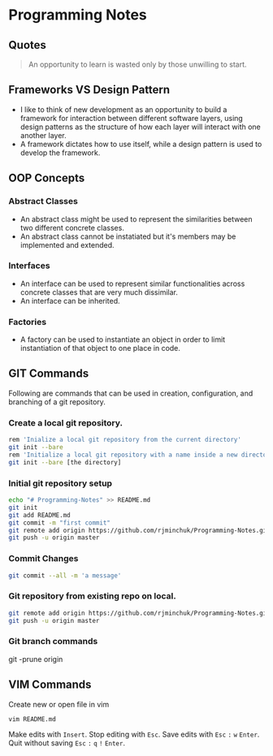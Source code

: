 # Programming Notes


## Quotes
> An opportunity to learn is wasted only by those unwilling to start.


## Frameworks VS Design Pattern
- I like to think of new development as an opportunity to build a framework for interaction between different software layers, using design patterns as the structure of how each layer will interact with one another layer.
- A framework dictates how to use itself, while a design pattern is used to develop the framework.


## OOP Concepts


### Abstract Classes
- An abstract class might be used to represent the similarities between two different concrete classes.
- An abstract class cannot be instatiated but it's members may be implemented and extended.

### Interfaces
- An interface can be used to represent similar functionalities across concrete classes that are very much dissimilar.
- An interface can be inherited.

### Factories
- A factory can be used to instantiate an object in order to limit instantiation of that object to one place in code.


## GIT Commands
Following are commands that can be used in creation, configuration, and branching of a git repository.


### Create a local git repository.
```sh
rem 'Inialize a local git repository from the current directory' 
git init --bare
rem 'Initialize a local git repository with a name inside a new directory'
git init --bare [the directory]
```


### Initial git repository setup
```sh
echo "# Programming-Notes" >> README.md
git init
git add README.md
git commit -m "first commit"
git remote add origin https://github.com/rjminchuk/Programming-Notes.git
git push -u origin master
```

### Commit Changes
```sh
git commit --all -m 'a message'
```


### Git repository from existing repo on local.
```sh
git remote add origin https://github.com/rjminchuk/Programming-Notes.git
git push -u origin master
```


### Git branch commands
git -prune origin 


## VIM Commands
Create new or open file in vim

```sh
vim README.md
```

Make edits with `Insert`.
Stop editing with `Esc`.
Save edits with `Esc` `:` `w` `Enter`.
Quit without saving `Esc` `:` `q` `!` `Enter`.





